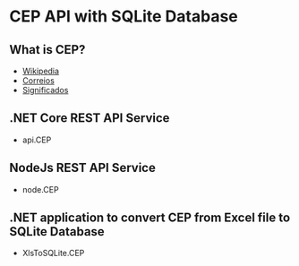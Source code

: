 # CEP API with SQLite Database

<h2> What is CEP?</h2>
<p>
  <ul>
    <li><a href="https://pt.wikipedia.org/wiki/Código_de_Endereçamento_Postal" target="_blank">Wikipedia</a></li>
    <li><a href="https://www.correios.com.br/precisa-de-ajuda/o-que-e-cep-e-por-que-usa-lo" target="_blank">Correios</a></li>
    <li><a href="https://www.significados.com.br/cep/" target="_blank">Significados</a></li>
  </ul>
</p>

<h2>.NET Core REST API Service</h2>
<p>
  <ul>
    <li>api.CEP</li>
  </ul>
</p>
  
<h2> NodeJs REST API Service</h2>
<p>
  <ul>
    <li>node.CEP</li>
  </ul>
</p>  
  
<h2> .NET application to convert CEP from Excel file to SQLite Database</h2>
<p>
  <ul>
    <li>XlsToSQLite.CEP</li>
  </ul>
</p>  
